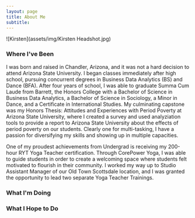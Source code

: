 ```yaml
---
layout: page
title: About Me
subtitle: 
---
```


![Kirsten](assets/img/Kirsten Headshot.jpg)

### Where I've Been

I was born and raised in Chandler, Arizona, and it was not a hard decision to attend Arizona State University. I began classes immediately after high school, pursuing concurrent degrees in Business Data Analytics (BS) and Dance (BFA). After four years of school, I was able to graduate Summa Cum Laude from Barrett, the Honors College with a Bachelor of Science in Business Data Analytics, a Bachelor of Science in Sociology, a Minor in Dance, and a Certificate in International Studies. My culminating capstone was my Honors Thesis: Attitudes and Experiences with Period Poverty at Arizona State University, where I created a survey and used analyziation tools to provide a report to Arizona State University about the effects of period poverty on our students. Clearly one for multi-tasking, I have a passion for diversifying my skills and showing up in multiple capacities.

One of my proudest achievements from Undergrad is receiving my 200-hour RYT Yoga Teacher certification. Through CorePower Yoga, I was able to guide students in order to create a welcoming space where students felt motivated to flourish in their community. I worked my way up to Studio Assistant Manager of our Old Town Scottsdale location, and I was granted the opportunity to lead two separate Yoga Teacher Trainings.

### What I'm Doing

### What I Hope to Do
